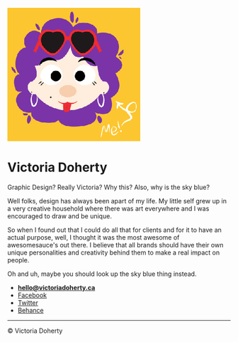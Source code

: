 ![](Me!1.jpg)

# Victoria Doherty

Graphic Design? Really Victoria? Why this? Also, why is the sky blue?

Well folks, design has always been apart of my life. My little self grew up in a very creative household where there was art everywhere and I was encouraged to draw and be unique.

So when I found out that I could do all that for clients and for it to have an actual purpose, well, I thought it was the most awesome of awesomesauce's out there. I believe that all brands should have their own unique personalities and creativity behind them to make a real impact on people.

Oh and uh, maybe you should look up the sky blue thing instead.

- **[hello@victoriadoherty.ca](mailto:hello@victoriadoherty.ca)**
- [Facebook](https://www.facebook.com/vjddesigns/)
- [Twitter](https://twitter.com/vjddesigns)
- [Behance](https://www.behance.net/dohe00578e37)

---

© Victoria Doherty
